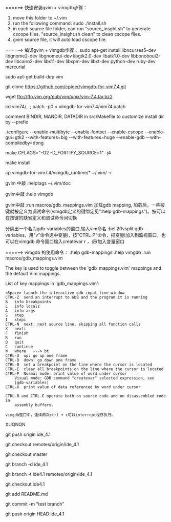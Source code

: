 ======> 快速安装gvim + vimgdb步骤：
1. move this folder to ~/.vim
2. run the following command:
   sudo ./install.sh
3. in each source file folder, can run "source_insght.sh" to generate cscope files. "source_insight.sh clean" to clean cscope files.
4. gvim source file, it will auto load cscope file.




======> 编译gvim + vimgdb步骤：
sudo apt-get install libncurses5-dev libgnome2-dev libgnomeui-dev libgtk2.0-dev libatk1.0-dev libbonoboui2-dev libcairo2-dev libx11-dev libxpm-dev libxt-dev python-dev ruby-dev mercurial

sudo apt-get build-dep vim

git clone https://github.com/cpiger/vimgdb-for-vim7.4.git

wget ftp://ftp.vim.org/pub/vim/unix/vim-7.4.tar.bz2

cd vim74/..    ;  patch -p0 < vimgdb-for-vim7.4/vim74.patch 

comment BINDIR, MANDIR, DATADIR in src/Makefile to customize install dir by --prefix

./configure --enable-multibyte --enable-fontset --enable-cscope --enable-gui=gtk2 --with-features=big --with-features=huge       --enable-gdb --with-compiledby=dong 

make CFLAGS="-O2 -D_FORTIFY_SOURCE=1" -j4

make install

cp vimgdb-for-vim7.4/vimgdb_runtime/* ~/.vim/ -r

gvim 中敲  :helptags ~/.vim/doc 

gvim中敲   :help vimgdb

gvim中敲   :run macros/gdb_mappings.vim 加载gdb mapping, 加载后，一些按键就被定义为调试命令(vimgdb定义的键绑定见":help gdb-mappings")。按<F7>可以在按键的缺省定义和调试命令间切换

分隔出一个名为gdb-variables的窗口,输入vim命名 :bel 20vsplit gdb-variables，用"v"命令选中变量i，按"CTRL-P"命令，把变量i加入到监视窗口，也可以在vimgdb 命令窗口输入createvar *r ，把*r加入变量窗口




======> vimgdb 的使用命令：
:help gdb-mappings
:help vimgdb
:run macros/gdb_mappings.vim

The key <F7> is used to toggle between the 'gdb_mappings.vim' mappings and the
default Vim mappings.

List of key mappings in 'gdb_mappings.vim':

	<Space> launch the interactive gdb input-line window
	CTRL-Z  send an interrupt to GDB and the program it is running
	B	info breakpoints
	L	info locals
	A	info args
	S	step
	I	stepi
	CTRL-N	next: next source line, skipping all function calls
	X	nexti
	F	finish
	R	run
	Q	quit
	C	continue
	W	where	---> bt
	CTRL-U	up: go up one frame
	CTRL-D	down: go down one frame
	CTRL-B	set a breakpoint on the line where the cursor is located
	CTRL-E	clear all breakpoints on the line where the cursor is located
	CTRL-P	Normal mode: print value of word under cursor
		Visual mode: GDB command "createvar" selected expression, see
		|gdb-variables|
	CTRL-X	print value of data referenced by word under cursor

    CTRL-B and CTRL-E operate both on source code and on disassembled code in
        assembly buffers.

    vimgdb窗口中，连续两次ctrl + c可以interrupt程序执行。

XUQNQN

git push origin ide_4.1

git checkout remotes/origin/ide_4.1

git checkout master

git branch -d ide_4.1

git branch -t ide4.1 remotes/origin/ide_4.1

git checkout ide4.1

git add README.md

git commit -m "test branch"

git push origin HEAD:ide_4.1



